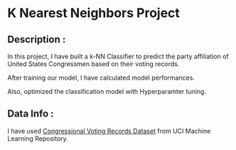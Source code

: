 # K Nearest Neighbors Project

## Description :
In this project, I have built a k-NN Classifier to predict the party affiliation of United States Congressmen based on their voting records.

After training our model, I have calculated model performances.

Also, optimized the classification model with Hyperparamter tuning.

## Data Info :
I have used [Congressional Voting Records Dataset](https://archive.ics.uci.edu/ml/datasets/congressional+voting+records) from UCI Machine Learning Repository.
